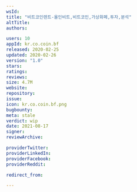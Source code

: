 ```yaml
---
wsId: 
title: "비트코인렌트-올인비트,비트코인,가상화폐,투자,분석"
altTitle: 
authors:

users: 10
appId: kr.co.coin.bf
released: 2020-02-25
updated: 2020-02-26
version: "1.0"
stars: 
ratings: 
reviews: 
size: 4.7M
website: 
repository: 
issue: 
icon: kr.co.coin.bf.png
bugbounty: 
meta: stale
verdict: wip
date: 2021-08-17
signer: 
reviewArchive:

providerTwitter: 
providerLinkedIn: 
providerFacebook: 
providerReddit: 

redirect_from:

---
```


